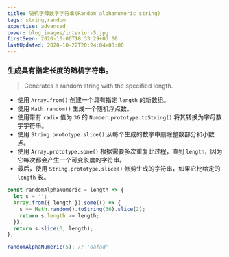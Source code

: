 ```yaml
---
title: 随机字母数字字符串(Random alphanumeric string)
tags: string,random
expertise: advanced
cover: blog_images/interior-5.jpg
firstSeen: 2020-10-06T18:33:29+03:00
lastUpdated: 2020-10-22T20:24:04+03:00
---
```


### 生成具有指定长度的随机字符串。
> Generates a random string with the specified length.

- 使用 `Array.from()` 创建一个具有指定 `length` 的新数组。
- 使用 `Math.random()` 生成一个随机浮点数。
- 使用带有 `radix` 值为 `36` 的 `Number.prototype.toString()` 将其转换为字母数字字符串。
- 使用 `String.prototype.slice()` 从每个生成的数字中删除整数部分和小数点。
- 使用 `Array.prototype.some()` 根据需要多次重复此过程，直到 `length`，因为它每次都会产生一个可变长度的字符串。
- 最后，使用 `String.prototype.slice()` 修剪生成的字符串，如果它比给定的 `length` 长。

```js
const randomAlphaNumeric = length => {
  let s = '';
  Array.from({ length }).some(() => {
    s += Math.random().toString(36).slice(2);
    return s.length >= length;
  });
  return s.slice(0, length);
};
```

```js
randomAlphaNumeric(5); // '0afad'
```
